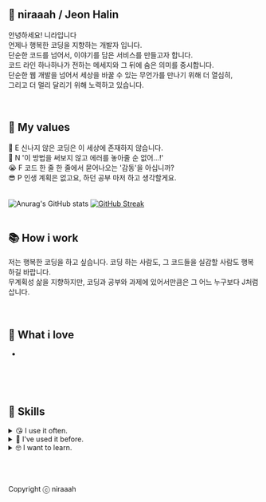 ## 🐰 niraaah / Jeon Halin
안녕하세요! 니라입니다  <br />
언제나 행복한 코딩을 지향하는 개발자 입니다.<br />
단순한 코드를 넘어서, 이야기를 담은 서비스를 만들고자 합니다. <br />
코드 라인 하나하나가 전하는 메세지와 그 뒤에 숨은 의미를 중시합니다. <br />
단순한 웹 개발을 넘어서 세상을 바꿀 수 있는 무언가를 만나기 위해 더 열심히, <br />
그리고 더 멀리 달리기 위해 노력하고 있습니다.
<br />
<br />
<br />
## 🌿 My values
🥳 E 신나지 않은 코딩은 이 세상에 존재하지 않습니다.<br />
🫠 N '이 방법을 써보지 않고 에러를 놓아줄 순 없어...!'<br />
😭 F 코드 한 줄 한 줄에서 묻어나오는 '감동'을 아십니까?<br />
😎 P 인생 계획은 없고요, 하던 공부 마저 하고 생각할게요.<br />
<br />
<br />
![Anurag's GitHub stats](https://github-readme-stats.vercel.app/api?username=niraaah&hide=contribs,prs&show_icons=true&theme=tokyonight&hide_border=true)
[![GitHub Streak](https://streak-stats.demolab.com?user=niraaah&theme=tokyonight&hide_border=true&date_format=M%20j%5B%2C%20Y%5D&mode=daily)](https://git.io/streak-stats)
<br />
<br />
## 📚 How i work
저는 행복한 코딩을 하고 싶습니다. 코딩 하는 사람도, 그 코드들을 실감할 사람도 행복하길 바랍니다. <br />
무계획성 삶을 지향하지만, 코딩과 공부와 과제에 있어서만큼은 그 어느 누구보다 J처럼 삽니다.
<br />
<br />
<br />
## 🥰 What i love
- 
<br />
<br />
<br />

## 🌵 Skills
<details>
<summary>😘 I use it often.</summary>
  
  ![JavaScript](https://img.shields.io/badge/js-F7DF1E?style=for-the-badge&logo=javascript&logoColor=black)
  ![Express](https://img.shields.io/badge/express-000000?style=for-the-badge&logo=express&logoColor=white)
  ![Python](https://img.shields.io/badge/python-3178C6?style=for-the-badge&logo=python&logoColor=white)
  
</details>

<details>
<summary>🤪 I've used it before.</summary>
  
  ![C/C++](https://img.shields.io/badge/C/C++-2496ED?style=for-the-badge&logo=C&logoColor=pink)
  ![Java](https://img.shields.io/badge/Java-007396?style=for-the-badge&logo=Java&logoColor=white)
  ![Docker](https://img.shields.io/badge/Docker-2496ED?style=for-the-badge&logo=Docker&logoColor=white)
  ![MySQL](https://img.shields.io/badge/MySQL-4479A1?style=for-the-badge&logo=mysql&logoColor=white)
  
  
</details>

<details>
<summary>🤓 I want to learn.</summary>

  # 🚀 Learning Stack

![TypeScript](https://img.shields.io/badge/TypeScript-3178C6?style=for-the-badge&logo=typescript&logoColor=white)
![Next.js](https://img.shields.io/badge/Next.js-000000?style=for-the-badge&logo=nextdotjs&logoColor=white)
![React](https://img.shields.io/badge/React-61DAFB?style=for-the-badge&logo=react&logoColor=black)
![React Native](https://img.shields.io/badge/React_Native-61DAFB?style=for-the-badge&logo=react&logoColor=black)
![Flutter](https://img.shields.io/badge/Flutter-02569B?style=for-the-badge&logo=flutter&logoColor=white)
![PyTorch](https://img.shields.io/badge/PyTorch-EE4C2C?style=for-the-badge&logo=pytorch&logoColor=white)
![TensorFlow](https://img.shields.io/badge/TensorFlow-FF6F00?style=for-the-badge&logo=tensorflow&logoColor=white)
![Kotlin](https://img.shields.io/badge/Kotlin-7F52FF?style=for-the-badge&logo=Kotlin&logoColor=white)
![Swift](https://img.shields.io/badge/Swift-F05138?style=for-the-badge&logo=Swift&logoColor=white)
![AWS](https://img.shields.io/badge/AWS-232F3E?style=for-the-badge&logo=amazonaws&logoColor=white)
![Node.js](https://img.shields.io/badge/Node.js-339933?style=for-the-badge&logo=nodedotjs&logoColor=white)
![FastAPI](https://img.shields.io/badge/FastAPI-009688?style=for-the-badge&logo=fastapi&logoColor=white)

  
</details>
<br />
<br />
<br />


Copyright ⓒ niraaah
